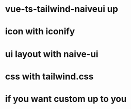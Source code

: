# vue-ts-tailwind-naiveui up
# icon with iconify
# ui layout with naive-ui
# css with tailwind.css
# if you want custom up to you